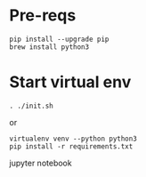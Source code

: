 # Pre-reqs

```
pip install --upgrade pip
brew install python3
```

# Start virtual env

```
. ./init.sh
```

or 

```
virtualenv venv --python python3
pip install -r requirements.txt
```

jupyter notebook

